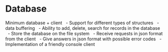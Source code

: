 # Database
Minimum database + client
  - Support for different types of structures
  - data buffering
  - Ability to add, delete, search for records in the database
  - Store the database on the file system
  - Receive requests in json format from the client
  - Give answers in json format with possible error codes
  - Implementation of a friendly console client
